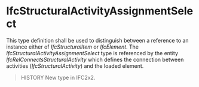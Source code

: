 # IfcStructuralActivityAssignmentSelect

This type definition shall be used to distinguish between a reference to an instance either of _IfcStructuralItem_ or _IfcElement_. The _IfcStructuralActivityAssignmentSelect_ type is referenced by the entity _IfcRelConnectsStructuralActivity_ which defines the connection between activities (_IfcStructuralActivity_) and the loaded element.<!-- end of definition -->

> HISTORY  New type in IFC2x2.
